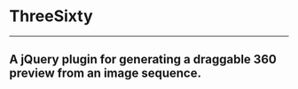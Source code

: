 # ThreeSixty

---

## A jQuery plugin for generating a draggable 360 preview from an image sequence.
